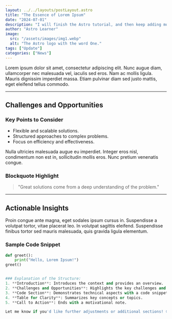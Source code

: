 ```yaml
---
layout: ../../layouts/postLayout.astro
title: "The Essence of Lorem Ipsum"
date: "2024-07-01"
description: "I will finish the Astro tutorial, and then keep adding more posts. Watch this space for more to come"
author: "Astro Learner"
image:
  src: "/assets/images/img1.webp"
  alt: "The Astro logo with the word One."
tags: ["Update"]
categories: ["News"]
---
```



Lorem ipsum dolor sit amet, consectetur adipiscing elit. Nunc augue diam, ullamcorper nec malesuada vel, iaculis sed eros. Nam ac mollis ligula. Mauris dignissim imperdiet massa. Etiam pulvinar diam sed justo mattis, eget eleifend tellus commodo.

---

## Challenges and Opportunities

### Key Points to Consider
- Flexible and scalable solutions.
- Structured approaches to complex problems.
- Focus on efficiency and effectiveness.

Nulla ultricies malesuada augue eu imperdiet. Integer eros nisl, condimentum non est in, sollicitudin mollis eros. Nunc pretium venenatis congue.

### Blockquote Highlight
> "Great solutions come from a deep understanding of the problem."

---

## Actionable Insights

Proin congue ante magna, eget sodales ipsum cursus in. Suspendisse a volutpat tortor, vitae placerat leo. In volutpat sagittis eleifend. Suspendisse finibus tortor sed mauris malesuada, quis gravida ligula elementum.  

### Sample Code Snippet
```python
def greet():
    print("Hello, Lorem Ipsum!")
greet()


### Explanation of the Structure:
1. **Introduction**: Introduces the context and provides an overview.  
2. **Challenges and Opportunities**: Highlights the key challenges and actionable insights.  
3. **Code Section**: Demonstrates technical aspects with a code snippet.  
4. **Table for Clarity**: Summarizes key concepts or topics.  
5. **Call to Action**: Ends with a motivational note.

Let me know if you'd like further adjustments or additional sections! 😊
